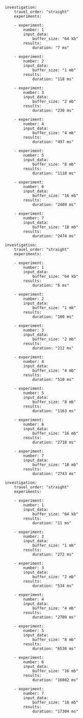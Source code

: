     investigation:
        travel_order: "straight"
        experiments:
  
        - experiment:
            number: 1
            input_data:
                buffer_size: "64 kb"
            results:
                duration: "7 ms"

        - experiment:
            number: 2
            input_data:
                buffer_size: "1 mb"
            results:
                duration: "118 ms"

        - experiment:
            number: 3
            input_data:
                buffer_size: "2 mb"
            results:
                duration: "230 ms"

        - experiment:
            number: 4
            input_data:
                buffer_size: "4 mb"
            results:
                duration: "497 ms"

        - experiment:
            number: 5
            input_data:
                buffer_size: "8 mb"
            results:
                duration: "1118 ms"

        - experiment:
            number: 6
            input_data:
                buffer_size: "16 mb"
            results:
                duration: "2409 ms"

        - experiment:
            number: 7
            input_data:
                buffer_size: "18 mb"
            results:
                duration: "2474 ms"

    investigation:
        travel_order: "straight"
        experiments:

        - experiment:
            number: 1
            input_data:
                buffer_size: "64 kb"
            results:
                duration: "6 ms"

        - experiment:
            number: 2
            input_data:
                buffer_size: "1 mb"
            results:
                duration: "100 ms"

        - experiment:
            number: 3
            input_data:
                buffer_size: "2 mb"
            results:
                duration: "212 ms"

        - experiment:
            number: 4
            input_data:
                buffer_size: "4 mb"
            results:
                duration: "510 ms"

        - experiment:
            number: 5
            input_data:
                buffer_size: "8 mb"
            results:
                duration: "1163 ms"

        - experiment:
            number: 6
            input_data:
                buffer_size: "16 mb"
            results:
                duration: "2718 ms"

        - experiment:
            number: 7
            input_data:
                buffer_size: "18 mb"
            results:
                duration: "2743 ms"
                
    investigation:
        travel_order: "straight"
        experiments:

        - experiment:
            number: 1
            input_data:
                buffer_size: "64 kb"
            results:
                duration: "11 ms"

        - experiment:
            number: 2
            input_data:
                buffer_size: "1 mb"
            results:
                duration: "272 ms"

        - experiment:
            number: 3
            input_data:
                buffer_size: "2 mb"
            results:
                duration: "534 ms"

        - experiment:
            number: 4
            input_data:
                buffer_size: "4 mb"
            results:
                duration: "2709 ms"

        - experiment:
            number: 5
            input_data:
                buffer_size: "8 mb"
            results:
                duration: "6530 ms"

        - experiment:
            number: 6
            input_data:
                buffer_size: "16 mb"
            results:
                duration: "16082 ms"

        - experiment:
            number: 7
            input_data:
                buffer_size: "18 mb"
            results:
                duration: "17304 ms"
